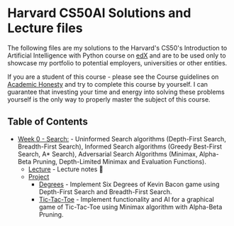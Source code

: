 # Harvard CS50AI Solutions and Lecture files

The following files are my solutions to the Harvard's CS50's Introduction to Artificial Intelligence with Python course on [edX](https://courses.edx.org/courses/course-v1:HarvardX+CS50AI+1T2020/course/) and are to be used only to showcase my portfolio to potential employers, universities or other entities.

If you are a student of this course - please see the Course guidelines on [Academic Honesty](https://docs.cs50.net/2019/x/syllabus.html#academic-honesty) and try to complete this course by yourself. I can guarantee that investing your time and energy into solving these problems yourself is the only way to properly master the subject of this course.

## Table of Contents
- [Week 0 - Search:](/0-search) - Uninformed Search algorithms (Depth-First Search, Breadth-First Search), Informed Search algorithms (Greedy Best-First Search, A* Search), Adversarial Search Algorithms (Minimax, Alpha-Beta Pruning, Depth-Limited Minimax and Evaluation Functions).
  * [Lecture](/0-search/lecture) - Lecture notes 📒
  * [Project](/0-search/project0)
    + [Degrees](/0-search/project0/degrees) - Implement Six Degrees of Kevin Bacon game using Depth-First Search and Breadth-First Search.
    + [Tic-Tac-Toe](/0-search/project0/tictactoe) - Implement functionality and AI for a graphical game of Tic-Tac-Toe using Minimax algorithm with Alpha-Beta Pruning.